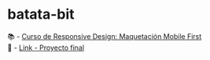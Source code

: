 # batata-bit
📚 - [Curso de Responsive Design: Maquetación Mobile First](https://platzi.com/cursos/mobile-first/) <br>
📄 - [Link - Proyecto final](https://mkdir-nicolas.github.io/batata-bit/)

